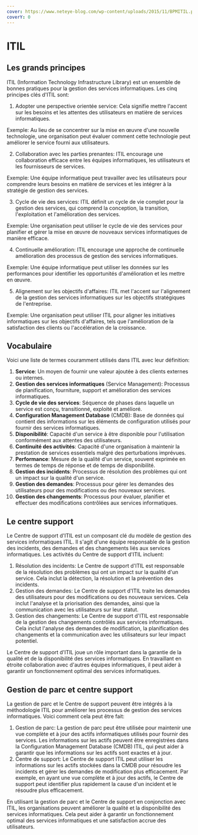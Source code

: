```yaml
---
cover: https://www.neteye-blog.com/wp-content/uploads/2015/11/BPMITIL.png
coverY: 0
---
```


# ITIL

## Les grands principes

ITIL (Information Technology Infrastructure Library) est un ensemble de bonnes pratiques pour la gestion des services informatiques. Les cinq principes clés d'ITIL sont:

1. Adopter une perspective orientée service: Cela signifie mettre l'accent sur les besoins et les attentes des utilisateurs en matière de services informatiques.

Exemple: Au lieu de se concentrer sur la mise en œuvre d'une nouvelle technologie, une organisation peut évaluer comment cette technologie peut améliorer le service fourni aux utilisateurs.

2. Collaboration avec les parties prenantes: ITIL encourage une collaboration efficace entre les équipes informatiques, les utilisateurs et les fournisseurs de services.

Exemple: Une équipe informatique peut travailler avec les utilisateurs pour comprendre leurs besoins en matière de services et les intégrer à la stratégie de gestion des services.

3. Cycle de vie des services: ITIL définit un cycle de vie complet pour la gestion des services, qui comprend la conception, la transition, l'exploitation et l'amélioration des services.

Exemple: Une organisation peut utiliser le cycle de vie des services pour planifier et gérer la mise en œuvre de nouveaux services informatiques de manière efficace.

4. Continuelle amélioration: ITIL encourage une approche de continuelle amélioration des processus de gestion des services informatiques.

Exemple: Une équipe informatique peut utiliser les données sur les performances pour identifier les opportunités d'amélioration et les mettre en œuvre.

5. Alignement sur les objectifs d'affaires: ITIL met l'accent sur l'alignement de la gestion des services informatiques sur les objectifs stratégiques de l'entreprise.

Exemple: Une organisation peut utiliser ITIL pour aligner les initiatives informatiques sur les objectifs d'affaires, tels que l'amélioration de la satisfaction des clients ou l'accélération de la croissance.

## Vocabulaire

Voici une liste de termes couramment utilisés dans ITIL avec leur définition:

1. **Service**: Un moyen de fournir une valeur ajoutée à des clients externes ou internes.
2. **Gestion des services informatiques** (Service Management): Processus de planification, fourniture, support et amélioration des services informatiques.
3. **Cycle de vie des services**: Séquence de phases dans laquelle un service est conçu, transitionné, exploité et amélioré.
4. **Configuration Management Database** (CMDB): Base de données qui contient des informations sur les éléments de configuration utilisés pour fournir des services informatiques.
5. **Disponibilité**: Capacité d'un service à être disponible pour l'utilisation conformément aux attentes des utilisateurs.
6. **Continuité des activités**: Capacité d'une organisation à maintenir la prestation de services essentiels malgré des perturbations imprévues.
7. **Performance**: Mesure de la qualité d'un service, souvent exprimée en termes de temps de réponse et de temps de disponibilité.
8. **Gestion des incidents**: Processus de résolution des problèmes qui ont un impact sur la qualité d'un service.
9. **Gestion des demandes**: Processus pour gérer les demandes des utilisateurs pour des modifications ou des nouveaux services.
10. **Gestion des changements**: Processus pour évaluer, planifier et effectuer des modifications contrôlées aux services informatiques.

## Le centre support&#x20;

Le Centre de support d'ITIL est un composant clé du modèle de gestion des services informatiques ITIL. Il s'agit d'une équipe responsable de la gestion des incidents, des demandes et des changements liés aux services informatiques. Les activités du Centre de support d'ITIL incluent:

1. Résolution des incidents: Le Centre de support d'ITIL est responsable de la résolution des problèmes qui ont un impact sur la qualité d'un service. Cela inclut la détection, la résolution et la prévention des incidents.
2. Gestion des demandes: Le Centre de support d'ITIL traite les demandes des utilisateurs pour des modifications ou des nouveaux services. Cela inclut l'analyse et la priorisation des demandes, ainsi que la communication avec les utilisateurs sur leur statut.
3. Gestion des changements: Le Centre de support d'ITIL est responsable de la gestion des changements contrôlés aux services informatiques. Cela inclut l'analyse des demandes de modification, la planification des changements et la communication avec les utilisateurs sur leur impact potentiel.

Le Centre de support d'ITIL joue un rôle important dans la garantie de la qualité et de la disponibilité des services informatiques. En travaillant en étroite collaboration avec d'autres équipes informatiques, il peut aider à garantir un fonctionnement optimal des services informatiques.

## Gestion de parc et centre support

La gestion de parc et le Centre de support peuvent être intégrés à la méthodologie ITIL pour améliorer les processus de gestion des services informatiques. Voici comment cela peut être fait:

1. Gestion de parc: La gestion de parc peut être utilisée pour maintenir une vue complète et à jour des actifs informatiques utilisés pour fournir des services. Les informations sur les actifs peuvent être enregistrées dans la Configuration Management Database (CMDB) ITIL, qui peut aider à garantir que les informations sur les actifs sont exactes et à jour.
2. Centre de support: Le Centre de support ITIL peut utiliser les informations sur les actifs stockées dans la CMDB pour résoudre les incidents et gérer les demandes de modification plus efficacement. Par exemple, en ayant une vue complète et à jour des actifs, le Centre de support peut identifier plus rapidement la cause d'un incident et le résoudre plus efficacement.

En utilisant la gestion de parc et le Centre de support en conjonction avec ITIL, les organisations peuvent améliorer la qualité et la disponibilité des services informatiques. Cela peut aider à garantir un fonctionnement optimal des services informatiques et une satisfaction accrue des utilisateurs.
